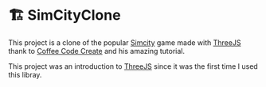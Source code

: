 # 🏗️ SimCityClone

This project is a clone of the popular [Simcity](https://www.ea.com/fr-fr/games/simcity) game made with [ThreeJS](https://threejs.org) thank to [Coffee Code Create](https://www.youtube.com/@coffeecodecreate) and his amazing tutorial.

This project was an introduction to [ThreeJS](https://threejs.org) since it was the first time I used this libray.
